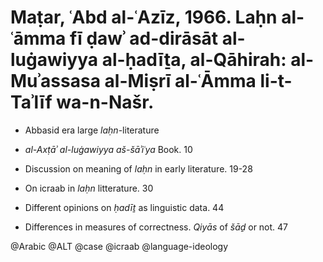 # Maṭar, ʿAbd al-ʿAzīz, 1966. Laḥn al-ʿāmma fī ḍawʾ ad-dirāsāt al-luġawiyya al-ḥadīṯa, al-Qāhirah: al-Muʾassasa al-Miṣrī al-ʿĀmma li-t-Taʾlīf wa-n-Našr.

- Abbasid era large *laḥn*-literature

- *al-Axṭāʾ al-luġawiyya aš-šāʾiʿya* Book. 10

- Discussion on meaning of *laḥn* in early literature. 19-28

- On icraab in *laḥn* litterature. 30

- Different opinions on *ḥadīṯ* as linguistic data. 44

- Differences in measures of correctness. *Qiyās* of *šāḏ* or not. 47

@Arabic
@ALT
@case
@icraab
@language-ideology
